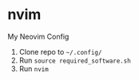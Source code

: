 # nvim
My Neovim Config

1. Clone repo to `~/.config/`
2. Run `source required_software.sh`
3. Run `nvim`
